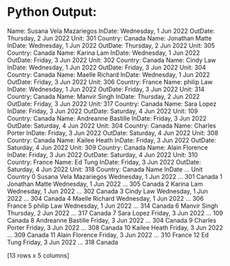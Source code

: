 # Python Output:

Name: Susana Vela Mazariegos
 InDate: Wednesday, 1 Jun 2022
 OutDate: Thursday, 2 Jun 2022
 Unit: 301
 Country: Canada
Name: Jonathan Matte
 InDate: Wednesday, 1 Jun 2022
 OutDate: Thursday, 2 Jun 2022
 Unit: 305
 Country: Canada
Name: Karina Lam
 InDate: Wednesday, 1 Jun 2022
 OutDate: Friday, 3 Jun 2022
 Unit: 302
 Country: Canada
Name: Cindy Law
 InDate: Wednesday, 1 Jun 2022
 OutDate: Friday, 3 Jun 2022
 Unit: 304
 Country: Canada
Name: Maelle Richard
 InDate: Wednesday, 1 Jun 2022
 OutDate: Friday, 3 Jun 2022
 Unit: 306
 Country: France
Name: philip Law
 InDate: Wednesday, 1 Jun 2022
 OutDate: Friday, 3 Jun 2022
 Unit: 314
 Country: Canada
Name: Manvir Singh
 InDate: Thursday, 2 Jun 2022
 OutDate: Friday, 3 Jun 2022
 Unit: 317
 Country: Canada
Name: Sara Lopez
 InDate: Friday, 3 Jun 2022
 OutDate: Saturday, 4 Jun 2022
 Unit: 109
 Country: Canada
Name: Andreanne Bastille
 InDate: Friday, 3 Jun 2022
 OutDate: Saturday, 4 Jun 2022
 Unit: 304
 Country: Canada
Name: Charles Porter
 InDate: Friday, 3 Jun 2022
 OutDate: Saturday, 4 Jun 2022
 Unit: 308
 Country: Canada
Name: Kailee Heath
 InDate: Friday, 3 Jun 2022
 OutDate: Saturday, 4 Jun 2022
 Unit: 309
 Country: Canada
Name: Alain Florence
 InDate: Friday, 3 Jun 2022
 OutDate: Saturday, 4 Jun 2022
 Unit: 310
 Country: France
Name: Ed Tung
 InDate: Friday, 3 Jun 2022
 OutDate: Saturday, 4 Jun 2022
 Unit: 318
 Country: Canada
                      Name                 InDate  ... Unit Country
0   Susana Vela Mazariegos  Wednesday, 1 Jun 2022  ...  301  Canada
1           Jonathan Matte  Wednesday, 1 Jun 2022  ...  305  Canada
2               Karina Lam  Wednesday, 1 Jun 2022  ...  302  Canada
3                Cindy Law  Wednesday, 1 Jun 2022  ...  304  Canada
4           Maelle Richard  Wednesday, 1 Jun 2022  ...  306  France
5               philip Law  Wednesday, 1 Jun 2022  ...  314  Canada
6             Manvir Singh   Thursday, 2 Jun 2022  ...  317  Canada
7               Sara Lopez     Friday, 3 Jun 2022  ...  109  Canada
8       Andreanne Bastille     Friday, 3 Jun 2022  ...  304  Canada
9           Charles Porter     Friday, 3 Jun 2022  ...  308  Canada
10            Kailee Heath     Friday, 3 Jun 2022  ...  309  Canada
11          Alain Florence     Friday, 3 Jun 2022  ...  310  France
12                 Ed Tung     Friday, 3 Jun 2022  ...  318  Canada

[13 rows x 5 columns]


